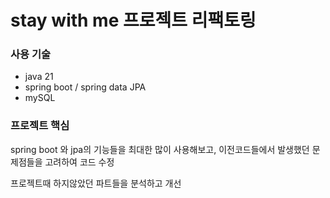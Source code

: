# stay with me 프로젝트 리팩토링
### 사용 기술 
- java 21
- spring boot / spring data JPA
- mySQL

### 프로젝트 핵심
spring boot 와 jpa의 기능들을 최대한 많이 사용해보고, 
이전코드들에서 발생했던 문제점들을 고려하여 코드 수정

프로젝트때 하지않았던 파트들을 분석하고 개선
